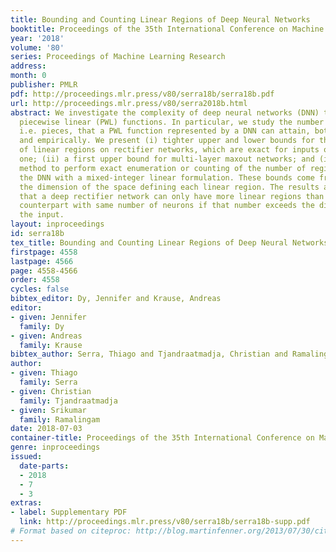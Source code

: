 ```yaml
---
title: Bounding and Counting Linear Regions of Deep Neural Networks
booktitle: Proceedings of the 35th International Conference on Machine Learning
year: '2018'
volume: '80'
series: Proceedings of Machine Learning Research
address: 
month: 0
publisher: PMLR
pdf: http://proceedings.mlr.press/v80/serra18b/serra18b.pdf
url: http://proceedings.mlr.press/v80/serra2018b.html
abstract: We investigate the complexity of deep neural networks (DNN) that represent
  piecewise linear (PWL) functions. In particular, we study the number of linear regions,
  i.e. pieces, that a PWL function represented by a DNN can attain, both theoretically
  and empirically. We present (i) tighter upper and lower bounds for the maximum number
  of linear regions on rectifier networks, which are exact for inputs of dimension
  one; (ii) a first upper bound for multi-layer maxout networks; and (iii) a first
  method to perform exact enumeration or counting of the number of regions by modeling
  the DNN with a mixed-integer linear formulation. These bounds come from leveraging
  the dimension of the space defining each linear region. The results also indicate
  that a deep rectifier network can only have more linear regions than every shallow
  counterpart with same number of neurons if that number exceeds the dimension of
  the input.
layout: inproceedings
id: serra18b
tex_title: Bounding and Counting Linear Regions of Deep Neural Networks
firstpage: 4558
lastpage: 4566
page: 4558-4566
order: 4558
cycles: false
bibtex_editor: Dy, Jennifer and Krause, Andreas
editor:
- given: Jennifer
  family: Dy
- given: Andreas
  family: Krause
bibtex_author: Serra, Thiago and Tjandraatmadja, Christian and Ramalingam, Srikumar
author:
- given: Thiago
  family: Serra
- given: Christian
  family: Tjandraatmadja
- given: Srikumar
  family: Ramalingam
date: 2018-07-03
container-title: Proceedings of the 35th International Conference on Machine Learning
genre: inproceedings
issued:
  date-parts:
  - 2018
  - 7
  - 3
extras:
- label: Supplementary PDF
  link: http://proceedings.mlr.press/v80/serra18b/serra18b-supp.pdf
# Format based on citeproc: http://blog.martinfenner.org/2013/07/30/citeproc-yaml-for-bibliographies/
---
```

